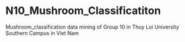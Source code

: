 # N10_Mushroom_Classificatiton
Mushroom_classification data mining of Group 10 in Thuy Loi University Southern Campus in Viet Nam
